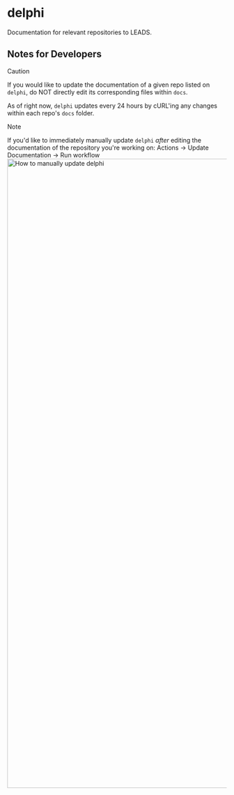 # delphi
Documentation for relevant repositories to LEADS.

## Notes for Developers
> [!CAUTION]
> If you would like to update the documentation of a given repo listed on `delphi`, do NOT directly edit its corresponding files within `docs`. 

As of right now, `delphi` updates every 24 hours by cURL'ing any changes within each repo's `docs` folder. 

> [!NOTE]
> If you'd like to immediately manually update `delphi` _after_ editing the documentation of the repository you're working on:
> Actions -> Update Documentation -> Run workflow
> <img width="1440" alt="How to manually update delphi" src="https://github.com/team-drift/delphi/assets/67522964/a5504a41-6589-4aa7-ba0c-c7b5459fdbee">

